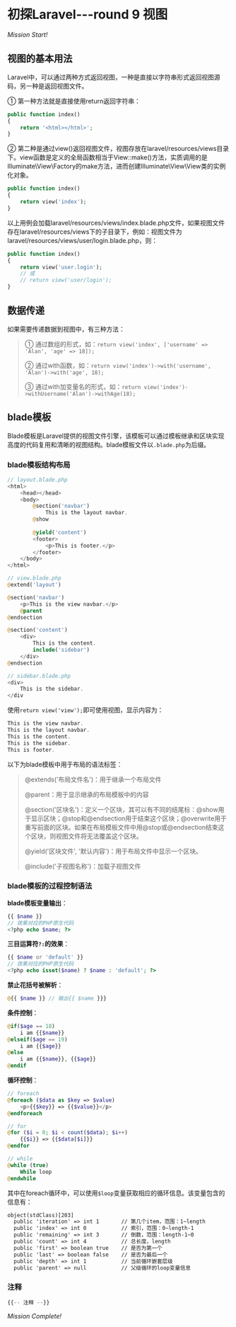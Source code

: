 # 初探Laravel---round 9 视图

*Mission Start!*

## 视图的基本用法

Laravel中，可以通过两种方式返回视图，一种是直接以字符串形式返回视图源码，另一种是返回视图文件。    

① 第一种方法就是直接使用return返回字符串：

```php
public function index()
{
    return '<html></html>';
}
```

② 第二种是通过view()返回视图文件，视图存放在laravel/resources/views目录下。view函数是定义的全局函数相当于View::make()方法，实质调用的是Illuminate\View\Factory的make方法，进而创建Illuminate\View\View类的实例化对象。

```php
public function index()
{
    return view('index');
}
```

以上用例会加载laravel/resources/views/index.blade.php文件，如果视图文件存在laravel/resources/views下的子目录下，例如：视图文件为laravel/resources/views/user/login.blade.php，则：

```php
public function index()
{
    return view('user.login');
    // 或
    // return view('user/login');
}
```

## 数据传递

如果需要传递数据到视图中，有三种方法：

> ① 通过数组的形式，如：```return view('index', ['username' => 'Alan', 'age' => 18]);```
> 
> ② 通过with函数，如：```return view('index')->with('username', 'Alan')->with('age', 18);```
> 
> ③ 通过with加变量名的形式，如：```return view('index')->withUsername('Alan')->withAge(18);```

## blade模板

Blade模板是Laravel提供的视图文件引擎，该模板可以通过模板继承和区块实现高度的代码复用和清晰的视图结构。blade模板文件以```.blade.php```为后缀。

### blade模板结构布局

```php
// layout.blade.php
<html>
    <head></head>
    <body>
        @section('navbar')
            This is the layout navbar.
        @show
        
        @yield('content')
        <footer>
            <p>This is footer.</p>
        </footer>
    </body>
</html>

// view.blade.php
@extend('layout')

@section('navbar')
    <p>This is the view navbar.</p>
    @parent
@endsection

@section('content')
    <div>
        This is the content.
        include('sidebar')
    </div>
@endsection

// sidebar.blade.php
<div>
    This is the sidebar.
</div

```

使用```return view('view');```即可使用视图，显示内容为：

```php
This is the view navbar.
This is the layout navbar.
This is the content.
This is the sidebar.
This is footer.
```

以下为blade模板中用于布局的语法标签：

> @extends('布局文件名')：用于继承一个布局文件
> 
> @parent：用于显示继承的布局模板中的内容
> 
> @section('区块名')：定义一个区块，其可以有不同的结尾标：@show用于显示区块；@stop和@endsection用于结束这个区块；@overwrite用于重写前面的区块。如果在布局模板文件中用@stop或@endsection结束这个区块，则视图文件将无法覆盖这个区块。
> 
> @yield('区块文件', '默认内容')：用于布局文件中显示一个区块。
> 
> @include('子视图名称')：加载子视图文件

### blade模板的过程控制语法

**blade模板变量输出**：

```php
{{ $name }}
// 效果对应的PHP原生代码
<?php echo $name; ?>
```

**三目运算符```?:```的效果**：

```php
{{ $name or 'default' }}
// 效果对应的PHP原生代码
<?php echo isset($name) ? $name : 'default'; ?>
```

**禁止花括号被解析**：

```php
@{{ $name }} // 输出{{ $name }}}
```

**条件控制**：

```php
@if($age == 18)
    i am {{$name}}
@elseif($age == 19)
    i am {{$age}}
@else
    i am {{$name}}, {{$age}}
@endif
```

**循环控制**：

```php
// foreach
@foreach ($data as $key => $value)
    <p>{{$key}} => {{$value}}</p>
@endforeach

// for
@for ($i = 0; $i < count($data); $i++)
    {{$i}} => {{$data[$i]}}
@endfor

// while
@while (true)
    While loop
@endwhile
```

其中在foreach循环中，可以使用```$loop```变量获取相应的循环信息。该变量包含的信息有：

```html
object(stdClass)[203]
  public 'iteration' => int 1       // 第几个item，范围：1~length
  public 'index' => int 0           // 索引，范围：0~length-1
  public 'remaining' => int 3       // 倒数，范围：length-1~0
  public 'count' => int 4           // 总长度，length
  public 'first' => boolean true    // 是否为第一个
  public 'last' => boolean false    // 是否为最后一个
  public 'depth' => int 1           // 当前循环嵌套层级
  public 'parent' => null           // 父级循环的loop变量信息
```

### 注释

```php
{{-- 注释 --}}
```

*Mission Complete!*